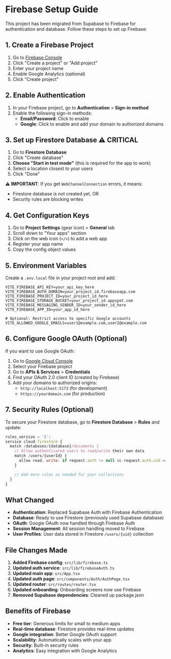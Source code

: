 # Firebase Setup Guide

This project has been migrated from Supabase to Firebase for authentication and database. Follow these steps to set up Firebase:

## 1. Create a Firebase Project

1. Go to [Firebase Console](https://console.firebase.google.com/)
2. Click "Create a project" or "Add project"
3. Enter your project name
4. Enable Google Analytics (optional)
5. Click "Create project"

## 2. Enable Authentication

1. In your Firebase project, go to **Authentication** > **Sign-in method**
2. Enable the following sign-in methods:
   - **Email/Password**: Click to enable
   - **Google**: Click to enable and add your domain to authorized domains

## 3. Set up Firestore Database ⚠️ **CRITICAL**

1. Go to **Firestore Database**
2. Click "Create database"  
3. **Choose "Start in test mode"** (this is required for the app to work)
4. Select a location closest to your users
5. Click "Done"

**⚠️ IMPORTANT**: If you get `WebChannelConnection` errors, it means:
- Firestore database is not created yet, OR
- Security rules are blocking writes

## 4. Get Configuration Keys

1. Go to **Project Settings** (gear icon) > **General** tab
2. Scroll down to "Your apps" section
3. Click on the web icon (`</>`) to add a web app
4. Register your app name
5. Copy the config object values

## 5. Environment Variables

Create a `.env.local` file in your project root and add:

```env
VITE_FIREBASE_API_KEY=your_api_key_here
VITE_FIREBASE_AUTH_DOMAIN=your_project_id.firebaseapp.com
VITE_FIREBASE_PROJECT_ID=your_project_id_here
VITE_FIREBASE_STORAGE_BUCKET=your_project_id.appspot.com
VITE_FIREBASE_MESSAGING_SENDER_ID=your_sender_id_here
VITE_FIREBASE_APP_ID=your_app_id_here

# Optional: Restrict access to specific Google accounts
VITE_ALLOWED_GOOGLE_EMAILS=user1@example.com,user2@example.com
```

## 6. Configure Google OAuth (Optional)

If you want to use Google OAuth:

1. Go to [Google Cloud Console](https://console.cloud.google.com/)
2. Select your Firebase project
3. Go to **APIs & Services** > **Credentials**
4. Find your OAuth 2.0 client ID (created by Firebase)
5. Add your domains to authorized origins:
   - `http://localhost:5173` (for development)
   - `https://yourdomain.com` (for production)

## 7. Security Rules (Optional)

To secure your Firestore database, go to **Firestore Database** > **Rules** and update:

```javascript
rules_version = '2';
service cloud.firestore {
  match /databases/{database}/documents {
    // Allow authenticated users to read/write their own data
    match /users/{userId} {
      allow read, write: if request.auth != null && request.auth.uid == userId;
    }

    // Add more rules as needed for your collections
  }
}
```

## What Changed

- **Authentication**: Replaced Supabase Auth with Firebase Authentication
- **Database**: Ready to use Firestore (previously used Supabase database)
- **OAuth**: Google OAuth now handled through Firebase Auth
- **Session Management**: All session handling moved to Firebase
- **User Profiles**: User data stored in Firestore `/users/{uid}` collection

## File Changes Made

1. **Added Firebase config**: `src/lib/firebase.ts`
2. **Updated auth service**: `src/lib/firebaseAuth.ts`
3. **Updated main app**: `src/App.tsx`
4. **Updated auth page**: `src/components/Auth/AuthPage.tsx`
5. **Updated router**: `src/routes/router.tsx`
6. **Updated onboarding**: Onboarding screens now use Firebase
7. **Removed Supabase dependencies**: Cleaned up package.json

## Benefits of Firebase

- **Free tier**: Generous limits for small to medium apps
- **Real-time database**: Firestore provides real-time updates
- **Google integration**: Better Google OAuth support
- **Scalability**: Automatically scales with your app
- **Security**: Built-in security rules
- **Analytics**: Easy integration with Google Analytics
